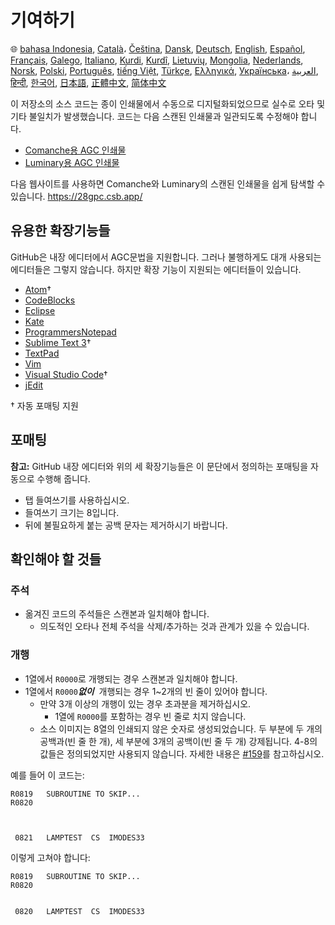 # 기여하기

🌐
[bahasa Indonesia][ID],
[Català][CA]،
[Čeština][CZ],
[Dansk][DA],
[Deutsch][DE],
[English][EN],
[Español][ES],
[Français][FR],
[Galego][GL],
[Italiano][IT],
[Kurdi][KU],
[Kurdî][KU],
[Lietuvių][LT],
[Mongolia][MN],
[Nederlands][NL],
[Norsk][NO],
[Polski][PL],
[Português][PT_BR],
[tiếng Việt][VI],
[Türkçe][TR],
[Ελληνικά][GR],
[Українська][UK]،
[العربية][AR],
[हिन्दी][HI_IN],
[한국어][KO_KR],
[日本語][JA],
[正體中文][ZH_TW],
[简体中文][ZH_CN]

[AR]:CONTRIBUTING.ar.md
[CA]:CONTRIBUTING.ca.md
[CZ]:CONTRIBUTING.cz.md
[DA]:CONTRIBUTING.da.md
[DE]:CONTRIBUTING.de.md
[EN]:../CONTRIBUTING.md
[ES]:CONTRIBUTING.es.md
[FR]:CONTRIBUTING.fr.md
[GL]:CONTRIBUTING.gl.md
[GR]:CONTRIBUTING.gr.md
[HI_IN]:CONTRIBUTING.hi_in.md
[ID]:CONTRIBUTING.id.md
[IT]:CONTRIBUTING.it.md
[JA]:CONTRIBUTING.ja.md
[KO_KR]:CONTRIBUTING.ko_kr.md
[KU]:CONTRIBUTING.ku.md
[LT]:CONTRIBUTING.lt.md
[MN]:CONTRIBUTING.mn.md
[NL]:CONTRIBUTING.nl.md
[NO]:CONTRIBUTING.no.md
[PL]:CONTRIBUTING.pl.md
[PT_BR]:CONTRIBUTING.pt_br.md
[TR]:CONTRIBUTING.tr.md
[UK]:CONTRIBUTING.uk.md
[VI]:CONTRIBUTING.vi.md
[ZH_CN]:CONTRIBUTING.zh_cn.md
[ZH_TW]:CONTRIBUTING.zh_tw.md

이 저장소의 소스 코드는 종이 인쇄물에서 수동으로 디지털화되었으므로 실수로 오타 및 기타 불일치가 발생했습니다. 코드는 다음 스캔된 인쇄물과 일관되도록 수정해야 합니다.

- [Comanche용 AGC 인쇄물][8]
- [Luminary용 AGC 인쇄물][9]

다음 웹사이트를 사용하면 Comanche와 Luminary의 스캔된 인쇄물을 쉽게 탐색할 수 있습니다. https://28gpc.csb.app/

## 유용한 확장기능들

GitHub은 내장 에디터에서 AGC문법을 지원합니다. 그러나 불행하게도 대개 사용되는 에디터들은 그렇지 않습니다. 하지만 확장 기능이 지원되는 에디터들이 있습니다.

- [Atom][Atom]†
- [CodeBlocks][CodeBlocks]
- [Eclipse][Eclipse]
- [Kate][Kate]
- [ProgrammersNotepad][ProgrammersNotepad]
- [Sublime Text 3][Sublime Text]†
- [TextPad][TextPad]
- [Vim][Vim]
- [Visual Studio Code][VisualStudioCode]†
- [jEdit][jEdit]

† 자동 포매팅 지원

[Atom]:https://github.com/Alhadis/language-agc
[CodeBlocks]:https://github.com/virtualagc/virtualagc/tree/master/Contributed/SyntaxHighlight/CodeBlocks
[Eclipse]:https://github.com/virtualagc/virtualagc/tree/master/Contributed/SyntaxHighlight/Eclipse
[Kate]:https://github.com/virtualagc/virtualagc/tree/master/Contributed/SyntaxHighlight/Kate
[ProgrammersNotepad]:https://github.com/virtualagc/virtualagc/tree/master/Contributed/SyntaxHighlight/ProgrammersNotepad
[Sublime Text]:https://github.com/jimlawton/AGC-Assembly
[TextPad]:https://github.com/virtualagc/virtualagc/tree/master/Contributed/SyntaxHighlight/TextPad
[Vim]:https://github.com/wsdjeg/vim-assembly
[VisualStudioCode]:https://github.com/wopian/agc-assembly
[jEdit]:https://github.com/virtualagc/virtualagc/tree/master/Contributed/SyntaxHighlight/jEdit

## 포매팅

**참고:** GitHub 내장 에디터와 위의 세 확장기능들은 이 문단에서 정의하는 포매팅을 자동으로 수행해 줍니다.

- 탭 들여쓰기를 사용하십시오.
- 들여쓰기 크기는 8입니다.
- 뒤에 불필요하게 붙는 공백 문자는 제거하시기 바랍니다.

## 확인해야 할 것들

### 주석

- 옮겨진 코드의 주석들은 스캔본과 일치해야 합니다.
  - 의도적인 오타나 전체 주석을 삭제/추가하는 것과 관계가 있을 수 있습니다.

### 개행

- 1열에서 `R0000`로 개행되는 경우 스캔본과 일치해야 합니다.
- 1열에서 `R0000`*__없이__*  개행되는 경우 1~2개의 빈 줄이 있어야 합니다.
  - 만약 3개 이상의 개행이 있는 경우 초과분을 제거하십시오.
    - 1열에 `R0000`를 포함하는 경우 빈 줄로 치지 않습니다.
  - 소스 이미지는 8열의 인쇄되지 않은 숫자로 생성되었습니다.
  두 부분에 두 개의 공백과(빈 줄 한 개), 세 부분에 3개의 공백이(빈 줄 두 개) 강제됩니다.
  4-8의 값들은 정의되었지만 사용되지 않습니다. 자세한 내용은 [#159][7]를 참고하십시오.

예를 들어 이 코드는:

```plain
R0819   SUBROUTINE TO SKIP...
R0820



 0821   LAMPTEST  CS  IMODES33
```

이렇게 고쳐야 합니다:

```plain
R0819   SUBROUTINE TO SKIP...
R0820


 0820   LAMPTEST  CS  IMODES33
```

[0]:https://github.com/chrislgarry/Apollo-11/pull/new/master
[1]:http://www.ibiblio.org/apollo/ScansForConversion/Luminary099/
[2]:http://www.ibiblio.org/apollo/ScansForConversion/Comanche055/
[6]:https://github.com/wopian/agc-assembly#user-settings
[7]:https://github.com/chrislgarry/Apollo-11/issues/159
[8]:http://www.ibiblio.org/apollo/ScansForConversion/Comanche055/
[9]:http://www.ibiblio.org/apollo/ScansForConversion/Luminary099/
